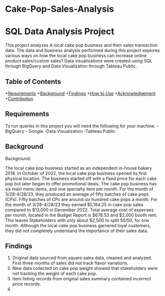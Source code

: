 # Cake-Pop-Sales-Analysis

# SQL Data Analysis Project

This project analyzes A local cake pop business and their sales transaction data. The data and business analysis performed during this project explores various ways on how the local cake pop business can increase online product sales/custom sales? Data visualizations were created using SQL through BigQuery and Data Visualization through Tableau Public. 

## Table of Contents
+[Requirements](#requirements)
+[Background](#background)
+[Findings](#findings)
+[How to Use](#how-to-use)
+[Acknowledgement](#acknowledgment)
+[Contribution](#contribution)

## Requirements
To run queries in this project you will need the following for your machine.
-BigQuery - Google
-Data Visualization -Tableau Public

## Background
Background: 

The local cake pop business started as an independent in-house bakery 2018. In October of 2022, the local cake pop business opened its first physical location. The business started off with a fixed price for each cake pop but later began to offer promotional deals. The cake pop business has six main menu items, and one specialty item per month. For the month of 3/28-4/28/23, they produced an average of fifty batches of cake pops (CPs). Fifty batches of CPs are around six hundred cake pops a month. For the month of 3/28-4/28/23 they earned $5,184.25 in cake pop sales compared to $13,000 in December 2022. Total average cost of expenses per month, located in the Budget Report is $678.53 and $2,000 booth rent.  This leaves Stakeholders with only about $2,500 to split 50/50, for one month. Although the local cake pop business garnered loyal customers, they did not completely understand the importance of their sales data. 

## Findings
1. Original data sourced from square sales data, cleaned and analyzed. First three months of sales did not track flavor variations.
2. New data collected on cake pop weight showed that stakeholders were not tracking the weight of each cake pop.
3. Item listing records from original sales summary contained incorrect price records.
4. 

